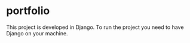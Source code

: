 # portfolio

This project is developed in Django. To run the project you need to have Django on your machine.
